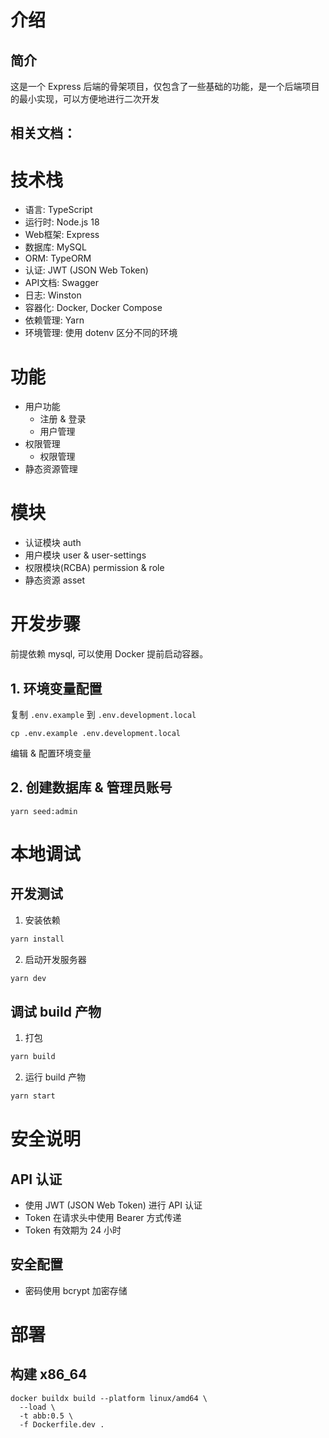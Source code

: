 # 介绍

## 简介
这是一个 Express 后端的骨架项目，仅包含了一些基础的功能，是一个后端项目的最小实现，可以方便地进行二次开发

## 相关文档：

# 技术栈
* 语言: TypeScript
* 运行时: Node.js 18
* Web框架: Express
* 数据库: MySQL
* ORM: TypeORM
* 认证: JWT (JSON Web Token)
* API文档: Swagger
* 日志: Winston
* 容器化: Docker, Docker Compose
* 依赖管理: Yarn
* 环境管理: 使用 dotenv 区分不同的环境

# 功能
- 用户功能
    - 注册 & 登录
    - 用户管理
- 权限管理
    - 权限管理
- 静态资源管理

# 模块
- 认证模块 auth
- 用户模块 user & user-settings
- 权限模块(RCBA) permission & role
- 静态资源 asset


# 开发步骤

前提依赖 mysql, 可以使用 Docker 提前启动容器。

## 1. 环境变量配置

复制 `.env.example` 到 `.env.development.local`

```
cp .env.example .env.development.local
```

编辑 & 配置环境变量

## 2. 创建数据库 & 管理员账号

```
yarn seed:admin
```

# 本地调试
## 开发测试
1. 安装依赖
```bash
yarn install
```

2. 启动开发服务器
```bash
yarn dev
```

## 调试 build 产物

1. 打包
```bash
yarn build
```

2. 运行 build 产物
```bash
yarn start
```

# 安全说明

## API 认证
- 使用 JWT (JSON Web Token) 进行 API 认证
- Token 在请求头中使用 Bearer 方式传递
- Token 有效期为 24 小时

## 安全配置
- 密码使用 bcrypt 加密存储

# 部署
## 构建 x86_64
```
docker buildx build --platform linux/amd64 \
  --load \
  -t abb:0.5 \
  -f Dockerfile.dev .
```